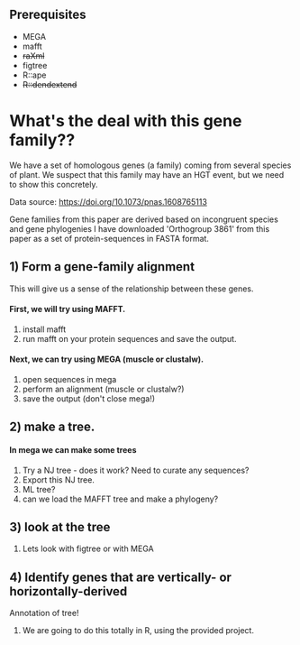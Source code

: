 

## Prerequisites
* MEGA 
* mafft 
* ~~raXml~~
* figtree 
* R::ape 
* ~~R::dendextend~~


# What's the deal with this gene family??

We have a set of homologous genes (a family) coming from several species of plant. We suspect that this family may have an HGT event, but we need to show this concretely.

Data source:
https://doi.org/10.1073/pnas.1608765113


Gene families from this paper are derived based on incongruent species and gene phylogenies
I have downloaded 'Orthogroup 3861' from this paper as a set of protein-sequences in FASTA format. 

## 1) Form a gene-family alignment

This will give us a sense of the relationship between these genes.

#### First, we will try using MAFFT.
1. install mafft
2. run mafft on your protein sequences and save the output.

#### Next, we can try using MEGA (muscle or clustalw).
1. open sequences in mega
2. perform an alignment (muscle or clustalw?)
3. save the output (don't close mega!)


## 2) make a tree.

#### In mega we can make some trees
1. Try a NJ tree - does it work? Need to curate any sequences?
2. Export this NJ tree.
3. ML tree?
4. can we load the MAFFT tree and make a phylogeny?

## 3) look at the tree
1. Lets look with figtree or with MEGA




## 4) Identify genes that are vertically- or horizontally-derived
Annotation of tree!

1. We are going to do this totally in R, using the provided project.

